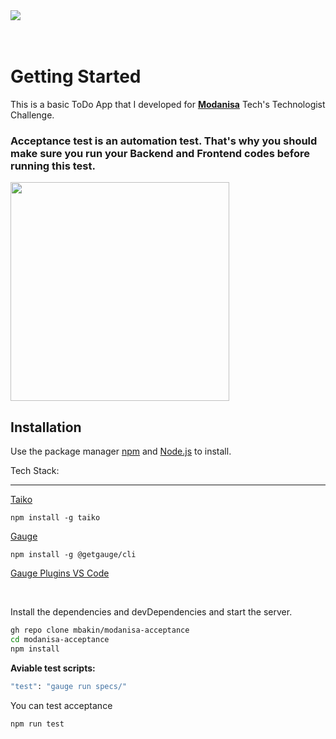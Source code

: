 <img src="https://user-images.githubusercontent.com/68995469/140025718-126bb88d-4f23-4ab5-98d4-4e7522dbbff6.png">
<br>

<br>

<br>

# Getting Started

This is a basic ToDo App that I developed for [**Modanisa**](https://www.modanisa.com/) Tech's Technologist Challenge. 

### Acceptance test is an automation test. That's why you should make sure you run your Backend and Frontend codes before running this test.

<img src="https://user-images.githubusercontent.com/68995469/140023960-a0626249-323d-4ba9-b1b0-a0299174c657.gif" height="350" >

## Installation

Use the package manager [npm](https://www.npmjs.com/) and [Node.js](https://nodejs.org/) to install.


Tech Stack:
<hr>

[Taiko](https://taiko.dev/)
```
npm install -g taiko
```
[Gauge]()
```
npm install -g @getgauge/cli
```

[Gauge Plugins VS Code](https://marketplace.visualstudio.com/items?itemName=getgauge.gauge)

<br>

Install the dependencies and devDependencies and start the server.


```bash
gh repo clone mbakin/modanisa-acceptance
cd modanisa-acceptance
npm install
```

**Aviable test scripts:**

```bash
"test": "gauge run specs/"
```
You can test acceptance
```
npm run test
```

